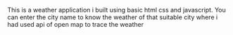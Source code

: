 This is a weather application i built using basic html css and javascript. You can enter the city name to know the weather of that suitable city where i had used api of open map to trace the weather
